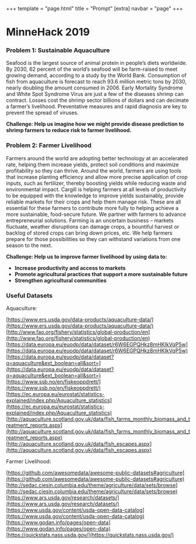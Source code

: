 +++
template = "page.html"
title = "Prompt"
[extra]
navbar = "page"
+++

# MinneHack 2019

### Problem 1: Sustainable Aquaculture
Seafood is the largest source of animal protein in people’s diets worldwide. By 2030, 62 percent of the world’s seafood will be farm-raised to meet growing demand, according to a study by the World Bank. Consumption of fish from aquaculture is forecast to reach 93.6 million metric tons by 2030, nearly doubling the amount consumed in 2006. Early Mortality Syndrome and White Spot Syndrome Virus are just a few of the diseases shrimp can contract. Losses cost the shrimp sector billions of dollars and can decimate a farmer’s livelihood. Preventative measures and rapid diagnosis are key to prevent the spread of viruses. 

<p><b>
Challenge: Help us imagine how we might provide disease prediction to shrimp farmers to reduce risk to farmer livelihood.
</b></p>

### Problem 2: Farmer Livelihood
Farmers around the world are adopting better technology at an accelerated rate, helping them increase yields, protect soil conditions and maximize profitability so they can thrive. Around the world, farmers are using tools that increase planting efficiency and allow more precise application of crop inputs, such as fertilizer, thereby boosting yields while reducing waste and environmental impact. Cargill is helping farmers at all levels of productivity to be equipped with the knowledge to improve yields sustainably, provide reliable markets for their crops and help them manage risk. These are all essential for these farmers to contribute more fully to helping achieve a more sustainable, food-secure future.
We partner with farmers to advance entrepreneurial solutions. Farming is an uncertain business – markets fluctuate, weather disruptions can damage crops, a bountiful harvest or backlog of stored crops can bring down prices, etc. We help farmers prepare for those possibilities so they can withstand variations from one season to the next.

<p><b>
Challenge: Help us to improve farmer livelihood by using data to:
<ul>
<li>Increase productivity and access to markets</li>
<li>Promote agricultural practices that support a more sustainable future</li>
<li>Strengthen agricultural communities</li>
</ul>
</b></p>


### Useful Datasets

Aquaculture:<br/>

[https://www.ers.usda.gov/data-products/aquaculture-data/](https://www.ers.usda.gov/data-products/aquaculture-data/)<br/>
[http://www.fao.org/fishery/statistics/global-production/en](http://www.fao.org/fishery/statistics/global-production/en)<br/>
[https://data.europa.eu/euodp/data/dataset/r6W6EGPQHkz8mHKIkVqP5w](https://data.europa.eu/euodp/data/dataset/r6W6EGPQHkz8mHKIkVqP5w)<br/>
[https://data.europa.eu/euodp/data/dataset?q=aquaculture&ext_boolean=all&sort=](https://data.europa.eu/euodp/data/dataset?q=aquaculture&ext_boolean=all&sort=)<br/>
[https://www.ssb.no/en/fiskeoppdrett/](https://www.ssb.no/en/fiskeoppdrett/)<br/>
[https://ec.europa.eu/eurostat/statistics-explained/index.php/Aquaculture_statistics](https://ec.europa.eu/eurostat/statistics-explained/index.php/Aquaculture_statistics)<br/>
[http://aquaculture.scotland.gov.uk/data/fish_farms_monthly_biomass_and_treatment_reports.aspx](http://aquaculture.scotland.gov.uk/data/fish_farms_monthly_biomass_and_treatment_reports.aspx)<br/>
[http://aquaculture.scotland.gov.uk/data/fish_escapes.aspx](http://aquaculture.scotland.gov.uk/data/fish_escapes.aspx)

Farmer Livelihood:<br/>

[https://github.com/awesomedata/awesome-public-datasets#agriculture](https://github.com/awesomedata/awesome-public-datasets#agriculture)<br/>
[http://sedac.ciesin.columbia.edu/theme/agriculture/data/sets/browse](http://sedac.ciesin.columbia.edu/theme/agriculture/data/sets/browse)<br/>
[https://www.ars.usda.gov/research/datasets/](https://www.ars.usda.gov/research/datasets/)<br/>
[https://www.usda.gov/content/usda-open-data-catalog](https://www.usda.gov/content/usda-open-data-catalog)<br/>
[https://www.godan.info/pages/open-data](https://www.godan.info/pages/open-data)<br/>
[https://quickstats.nass.usda.gov/](https://quickstats.nass.usda.gov/)